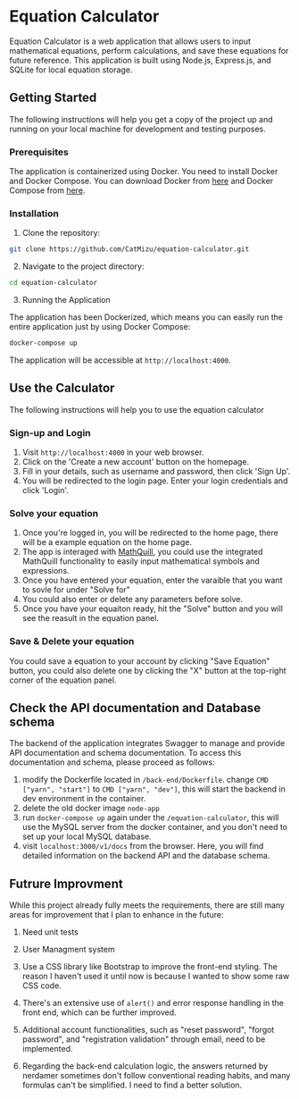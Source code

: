 # Equation Calculator

Equation Calculator is a web application that allows users to input mathematical equations, perform calculations, and save these equations for future reference. This application is built using Node.js, Express.js, and SQLite for local equation storage.

## Getting Started

The following instructions will help you get a copy of the project up and running on your local machine for development and testing purposes.

### Prerequisites

The application is containerized using Docker. You need to install Docker and Docker Compose. You can download Docker from [here](https://docs.docker.com/get-docker/) and Docker Compose from [here](https://docs.docker.com/compose/install/).

### Installation

1. Clone the repository:

```bash
git clone https://github.com/CatMizu/equation-calculator.git
```
2. Navigate to the project directory:

```bash
cd equation-calculator
```
3. Running the Application

The application has been Dockerized, which means you can easily run the entire application just by using Docker Compose:

```bash
docker-compose up
```
The application will be accessible at `http://localhost:4000`.



## Use the Calculator
The following instructions will help you to use the equation calculator

### Sign-up and Login
1. Visit `http://localhost:4000` in your web browser.
2. Click on the 'Create a new account' button on the homepage.
3. Fill in your details, such as username and password, then click 'Sign Up'.
4. You will be redirected to the login page. Enter your login credentials and click 'Login'.

### Solve your equation

1. Once you're logged in, you will be redirected to the home page, there will be a example equation on the home page.
2. The app is interaged with [MathQuill](http://mathquill.com/), you could use the integrated MathQuill functionality to easily input mathematical symbols and expressions.
3. Once you have entered your equation, enter the varaible that you want to sovle for under "Solve for" 
4. You could also enter or delete any parameters before solve.
5. Once you have your equaiton ready, hit the "Solve" button and you will see the reasult in the equation panel.

### Save & Delete your equation

You could save a equation to your account by clicking "Save Equation" button, you could also delete one by clicking the "X" button at the top-right corner of the equation panel.



## Check the API documentation and Database schema
The backend of the application integrates Swagger to manage and provide API documentation and schema documentation. To access this documentation and schema, please proceed as follows:

1. modify the Dockerfile located in `/back-end/Dockerfile`. change `CMD ["yarn", "start"]` to `CMD ["yarn", "dev"]`, this will start the backend in dev environment in the container.
2. delete the old docker image `node-app`
3. run `docker-compose up` again under the `/equation-calculator`, this will use the MySQL server from the docker container, and you don't need to set up your local MySQL database.
4. visit `localhost:3000/v1/docs` from the browser. Here, you will find detailed information on the backend API and the database schema.


## Futrure Improvment
While this project already fully meets the requirements, there are still many areas for improvement that I plan to enhance in the future:

1. Need unit tests

2. User Managment system

3. Use a CSS library like Bootstrap to improve the front-end styling. The reason I haven't used it until now is because I wanted to show some raw CSS code.

4. There's an extensive use of `alert()` and error response handling in the front end, which can be further improved.

5. Additional account functionalities, such as "reset password", "forgot password", and "registration validation" through email, need to be implemented.

6. Regarding the back-end calculation logic, the answers returned by nerdamer sometimes don't follow conventional reading habits, and many formulas can't be simplified. I need to find a better solution.
